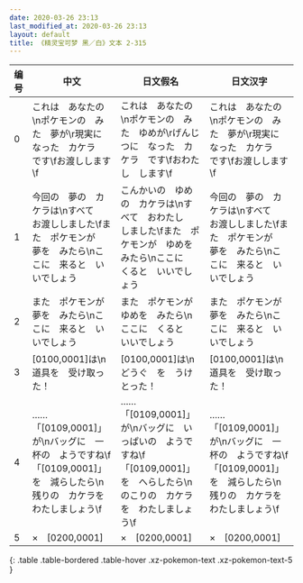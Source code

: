 ```yaml
---
date: 2020-03-26 23:13
last_modified_at: 2020-03-26 23:13
layout: default
title: 《精灵宝可梦 黑／白》文本 2-315
---
```

| 编号 | 中文 | 日文假名 | 日文汉字 |
| ---- | ---- | ---- | --- |
| 0 | これは　あなたの\nポケモンの　みた　夢が\r現実に　なった　カケラ　です\fお渡しします\f | これは　あなたの\nポケモンの　みた　ゆめが\rげんじつに　なった　カケラ　です\fおわたし　します\f | これは　あなたの\nポケモンの　みた　夢が\r現実に　なった　カケラ　です\fお渡しします\f |
| 1 | 今回の　夢の　カケラは\nすべて　お渡ししました\fまた　ポケモンが　夢を　みたら\nここに　来ると　いいでしょう | こんかいの　ゆめの　カケラは\nすべて　おわたし　しました\fまた　ポケモンが　ゆめを　みたら\nここに　くると　いいでしょう | 今回の　夢の　カケラは\nすべて　お渡ししました\fまた　ポケモンが　夢を　みたら\nここに　来ると　いいでしょう |
| 2 | また　ポケモンが　夢を　みたら\nここに　来ると　いいでしょう | また　ポケモンが　ゆめを　みたら\nここに　くると　いいでしょう | また　ポケモンが　夢を　みたら\nここに　来ると　いいでしょう |
| 3 | [0100,0001]は\n道具を　受け取った！ | [0100,0001]は\nどうぐ　を　うけとった！ | [0100,0001]は\n道具を　受け取った！ |
| 4 | ……「[0109,0001]」が\nバッグに　一杯の　ようですね\f「[0109,0001]」を　減らしたら\n残りの　カケラを　わたしましょう\f | ……「[0109,0001]」が\nバッグに　いっぱいの　ようですね\f「[0109,0001]」を　へらしたら\nのこりの　カケラを　わたしましょう\f | ……「[0109,0001]」が\nバッグに　一杯の　ようですね\f「[0109,0001]」を　減らしたら\n残りの　カケラを　わたしましょう\f |
| 5 |  ×　[0200,0001] |  ×　[0200,0001] |  ×　[0200,0001] |
{: .table .table-bordered .table-hover .xz-pokemon-text .xz-pokemon-text-5 }